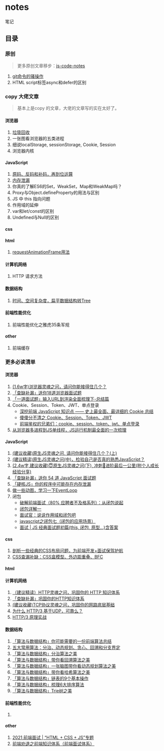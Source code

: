 # notes
笔记



## 目录



### 原创

> 更多原创文章移步：[js-code-notes](https://github.com/xxcr/js-code-notes)

1. [git命令的骚操作](https://github.com/xxcr/notes/blob/main/git%E5%91%BD%E4%BB%A4%E7%9A%84%E9%AA%9A%E6%93%8D%E4%BD%9C/git%E5%91%BD%E4%BB%A4%E7%9A%84%E9%AA%9A%E6%93%8D%E4%BD%9C.md)
2. HTML script标签async和defer的区别



### copy 大佬文章

> 基本上是copy 的文章，大佬的文章写的实在太好了。



#### 浏览器

1. [垃圾回收](https://github.com/xxcr/notes/tree/main/%E5%9E%83%E5%9C%BE%E5%9B%9E%E6%94%B6)
2. 一张图看浏览器的五类进程
3. 细说localStorage, sessionStorage, Cookie, Session
4. 浏览器内核



#### JavaScript

1. [原码、反码和补码，再到位运算](https://github.com/xxcr/notes/tree/main/%E5%8E%9F%E7%A0%81%E3%80%81%E5%8F%8D%E7%A0%81%E5%92%8C%E8%A1%A5%E7%A0%81%EF%BC%8C%E5%86%8D%E5%88%B0%E4%BD%8D%E8%BF%90%E7%AE%97)
2. [内存泄漏](https://github.com/xxcr/notes/tree/main/%E5%86%85%E5%AD%98%E6%B3%84%E6%BC%8F)
3. 你真的了解ES6的Set，WeakSet，Map和WeakMap吗？
4. Proxy与Object.defineProperty的用法与区别
5. JS 中 this 指向问题
6. 作用域的延伸
7. var和let/const的区别
8. Undefined与Null的区别



#### css



#### html

1. [requestAnimationFrame用法](https://github.com/xxcr/notes/tree/main/requestAnimationFrame%E7%94%A8%E6%B3%95)



#### 计算机网络

1. HTTP 请求方法



#### 数据结构

1. [时间、空间复杂度，扁平数据结构转Tree](https://github.com/xxcr/notes/tree/main/%E6%97%B6%E9%97%B4%E3%80%81%E7%A9%BA%E9%97%B4%E5%A4%8D%E6%9D%82%E5%BA%A6%EF%BC%8C%E6%89%81%E5%B9%B3%E6%95%B0%E6%8D%AE%E7%BB%93%E6%9E%84%E8%BD%ACTree)



#### 前端性能优化

1. 前端性能优化之雅虎35条军规



#### other

1. 前端缓存



### 更多必读清单



#### 浏览器

1.  [(1.6w字)浏览器灵魂之问，请问你能接得住几个？](https://juejin.cn/post/6844904021308735502)
2.  [「查缺补漏」送你18道浏览器面试题](https://juejin.cn/post/6854573215830933512)
3.  [「一道面试题」输入URL到渲染全面梳理下-总结篇](https://juejin.cn/post/6844904155077672968)
4.  Cookie、Session、Token、JWT、单点登录
    - [深挖前端 JavaScript 知识点 —— 史上最全面、最详细的 Cookie 总结](https://juejin.cn/post/6877133657228869639)
    - [傻傻分不清之 Cookie、Session、Token、JWT](https://juejin.cn/post/6844904034181070861)
    - [前端鉴权的兄弟们：cookie、session、token、jwt、单点登录](https://juejin.cn/post/6898630134530752520)
5.  [从浏览器多进程到JS单线程，JS运行机制最全面的一次梳理](https://juejin.cn/post/6844903553795014663)



#### JavaScript

1. [(建议收藏)原生JS灵魂之问, 请问你能接得住几个？(上)](https://juejin.cn/post/6844903974378668039)
2. [(建议精读)原生JS灵魂之问(中)，检验自己是否真的熟悉JavaScript？](https://juejin.cn/post/6844903986479251464)
3. [(2.4w字,建议收藏)😇原生JS灵魂之问(下), 冲刺🚀进阶最后一公里(附个人成长经验分享)](https://juejin.cn/post/6844904004007247880)
4. [「查缺补漏」送你 54 道 JavaScript 面试题](https://juejin.cn/post/6854573211443544078)
5. [「硬核JS」你的程序中可能存在内存泄漏](https://juejin.cn/post/6984188410659340324)
6. [做一些动图，学习一下EventLoop](https://juejin.cn/post/6969028296893792286)
7. 闭包
   - [破解前端面试（80% 应聘者不及格系列）：从闭包说起](https://juejin.cn/post/6844903474212143117#heading-0)
   - [闭包详解一](https://juejin.cn/post/6844903612879994887#heading-1)
   - [面试官：说说作用域和闭包吧](https://juejin.cn/post/6844904165672484871)
   - [javascript之闭包七（闭包的应用场景）](https://juejin.cn/post/6844903910902087688#heading-5)
   - [面试 | JS 经典面试题初篇(this, 闭包, 原型...)含答案](https://juejin.cn/post/6943035836691087397#heading-9)



#### css

1. [剖析一些经典的CSS布局问题，为前端开发+面试保驾护航](https://juejin.cn/post/6844903962529759239)
2. [CSS查漏补缺：CSS盒模型、外边距重叠、BFC](https://juejin.cn/post/6981840891082178567)



#### html



#### 计算机网络

1. [（建议精读）HTTP灵魂之问，巩固你的 HTTP 知识体系](https://juejin.cn/post/6844904100035821575)
2. [「查缺补漏」巩固你的HTTP知识体系](https://juejin.cn/post/6857287743966281736)
3. [(建议收藏)TCP协议灵魂之问，巩固你的网路底层基础](https://juejin.cn/post/6844904070889603085)
4. [为什么 HTTP/3 基于UDP，可靠么？](https://juejin.cn/post/6984315270038814727)
5. [HTTP/3 原理实战](https://zhuanlan.zhihu.com/p/143464334)



#### 数据结构

1. [「算法与数据结构」你可能需要的一份前端算法总结](https://juejin.cn/post/6900698814093459463)
2. [五大常用算法：分治、动态规划、贪心、回溯和分支界定](https://blog.csdn.net/u011956147/article/details/68066304)
3. [「算法与数据结构」分治算法之美](https://juejin.cn/post/6885104477297344525)
4. [「算法与数据结构」带你看回溯算法之美](https://juejin.cn/post/6882394656148045838)
5. [「算法与数据结构」一张脑图带你看动态规划算法之美](https://juejin.cn/post/6872115031501340679)
6. [「算法与数据结构」带你看哈希算法之美](https://juejin.cn/post/6874708801208254478)
7. [「算法与数据结构」链表的9个基本操作](https://juejin.cn/post/6850418120755494925)
8. [「算法与数据结构」梳理6大排序算法](https://juejin.cn/post/6856546833025237006)
9. [「算法与数据结构」Trie树之美](https://juejin.cn/post/6888451657504391181)



#### 前端性能优化

1. 



#### other

1. [2021 前端面试 | “HTML + CSS + JS”专题](https://juejin.cn/post/6844903848553742350)
2. [前端劝退之前端知识体系（前端面试体系）](https://juejin.cn/post/6994657097220620319)

